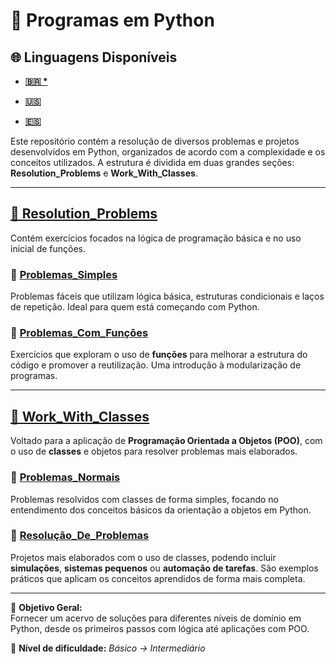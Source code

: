 # 🐍 Programas em Python

## 🌐 Linguagens Disponíveis

- **[🇧🇷 *](https://github.com/Karlos-Eduardo-Mrqs/Operational_Works/blob/main/readmes/programming%20in%20python/main_readme/README-BR.md)**

- **[🇺🇸](https://github.com/Karlos-Eduardo-Mrqs/Operational_Works/blob/main/Programming%20In%20Python/README.md)**

- **[🇪🇸](https://github.com/Karlos-Eduardo-Mrqs/Operational_Works/blob/main/readmes/programming%20in%20python/main_readme/README-ES.md)**

Este repositório contém a resolução de diversos problemas e projetos desenvolvidos em Python, organizados de acordo com a complexidade e os conceitos utilizados. A estrutura é dividida em duas grandes seções: **Resolution_Problems** e **Work_With_Classes**.

---

## [📁 Resolution_Problems](https://github.com/Karlos-Eduardo-Mrqs/Operational_Works/tree/main/Programming%20In%20Python/resolution_problems)

Contém exercícios focados na lógica de programação básica e no uso inicial de funções.

### 📂 [Problemas_Simples](https://github.com/Karlos-Eduardo-Mrqs/Operational_Works/tree/main/Programming%20In%20Python/resolution_problems/simple_problems)

Problemas fáceis que utilizam lógica básica, estruturas condicionais e laços de repetição. Ideal para quem está começando com Python.

### 📂 [Problemas_Com_Funções](https://github.com/Karlos-Eduardo-Mrqs/Operational_Works/tree/main/Programming%20In%20Python/resolution_problems/functions_problems)

Exercícios que exploram o uso de **funções** para melhorar a estrutura do código e promover a reutilização. Uma introdução à modularização de programas.

---

## [📁 Work_With_Classes](https://github.com/Karlos-Eduardo-Mrqs/Operational_Works/tree/main/Programming%20In%20Python/works_with_classes)

Voltado para a aplicação de **Programação Orientada a Objetos (POO)**, com o uso de **classes** e objetos para resolver problemas mais elaborados.

### 📂 [Problemas_Normais](https://github.com/Karlos-Eduardo-Mrqs/Operational_Works/tree/main/Programming%20In%20Python/works_with_classes/normal_problems)

Problemas resolvidos com classes de forma simples, focando no entendimento dos conceitos básicos da orientação a objetos em Python.

### 📂 [Resolução_De_Problemas](https://github.com/Karlos-Eduardo-Mrqs/Operational_Works/tree/main/Programming%20In%20Python/works_with_classes/Projects_Resolutions)

Projetos mais elaborados com o uso de classes, podendo incluir **simulações**, **sistemas pequenos** ou **automação de tarefas**. São exemplos práticos que aplicam os conceitos aprendidos de forma mais completa.

---

📌 **Objetivo Geral:**  
Fornecer um acervo de soluções para diferentes níveis de domínio em Python, desde os primeiros passos com lógica até aplicações com POO.

🧠 **Nível de dificuldade:** *Básico → Intermediário*